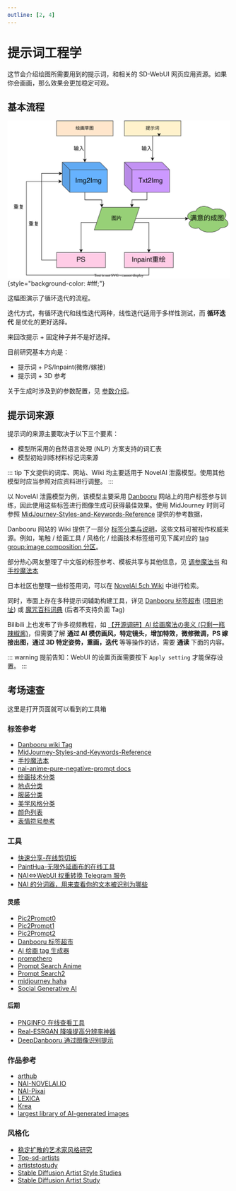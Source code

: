 ```yaml
---
outline: [2, 4]
---
```


# 提示词工程学

这节会介绍绘图所需要用到的提示词，和相关的 SD-WebUI 网页应用资源。如果你会画画，那么效果会更加稳定可观。

## 基本流程

![WorkFlow](../../assets/draw_workflow.svg){style="background-color: #fff;"}

这幅图演示了循环迭代的流程。

迭代方式，有循环迭代和线性迭代两种，线性迭代适用于多样性测试，而 **循环迭代** 是优化的更好选择。

来回改提示 + 固定种子并不是好选择。

目前研究基本方向是：

-   提示词 + PS/Inpaint(微修/嫁接)
-   提示词 + 3D 参考

关于生成时涉及到的参数配置，见 [参数介绍](../../guide/configuration/param-basic.md#参数介绍)。

## 提示词来源

提示词的来源主要取决于以下三个要素：

-   模型所采用的自然语言处理 (NLP) 方案支持的词汇表
-   模型初始训练材料标记词来源

::: tip
下文提供的词库、网站、Wiki 均主要适用于 NovelAI 泄露模型。使用其他模型时应当参照对应资料进行调整。
:::

以 NovelAI 泄露模型为例，该模型主要采用 [Danbooru](https://danbooru.donmai.us/) 网站上的用户标签参与训练，因此使用这些标签进行图像生成可获得最佳效果。使用 MidJourney 时则可参照 [MidJourney-Styles-and-Keywords-Reference](https://github.com/willwulfken/MidJourney-Styles-and-Keywords-Reference) 提供的参考数据，

Danbooru 网站的 Wiki 提供了一部分 [标签分类与说明](https://danbooru.donmai.us/wiki_pages/tag_groups)，这些文档可被视作权威来源。例如，笔触 / 绘画工具 / 风格化 / 绘画技术标签组可见下属对应的 [tag group:image composition 分区](https://danbooru.donmai.us/wiki_pages/tag_group%3Aimage_composition)。

部分热心网友整理了中文版的标签参考、模板共享与其他信息，见 [调参魔法书](https://docs.google.com/spreadsheets/d/e/2PACX-1vRa2HjzocajlsPLH1e5QsJumnEShfooDdeHqcAuxjPKBIVVTHbOYWASAQyfmrQhUtoZAKPri2s_tGxx/pubhtml) 和 [手抄魔法本](https://docs.google.com/spreadsheets/d/14Gg1kIGWdZGXyCC8AgYVT0lqI6IivLzZOdIT3QMWwVI/)

日本社区也整理一些标签用词，可以在 [NovelAI 5ch Wiki](https://seesaawiki.jp/nai_ch/d/%be%ec%bd%ea%a1%a6%c7%d8%b7%ca) 中进行检索。

同时，市面上存在多种提示词辅助构建工具，详见 [Danbooru 标签超市](https://tags.novelai.dev/) ([项目地址](https://github.com/wfjsw/danbooru-diffusion-prompt-builder)) 或 [魔咒百科词典](https://aitag.top/) (后者不支持负面 Tag)

Bilibili 上也发布了许多视频教程，如 [【开源调研】AI 绘画魔法の奥义 (只剩一瓶辣椒酱)](https://space.bilibili.com/35723238/channel/collectiondetail?sid=779851)，但需要了解 **通过 AI 模仿画风，特定镜头，增加特效，微修微调，PS 嫁接出图，通过 3D 特定姿势，重画，迭代** 等等操作的话，需要 **通读** 下面的内容。

::: warning
提前告知：WebUI 的设置页面需要按下 `Apply setting` 才能保存设置。
:::

## 考场速查

这里是打开页面就可以看到的工具箱

### 标签参考

-   [Danbooru wiki Tag](https://danbooru.donmai.us/wiki_pages/tag_groups)
-   [MidJourney-Styles-and-Keywords-Reference](https://github.com/willwulfken/MidJourney-Styles-and-Keywords-Reference)
-   [手抄魔法本](https://docs.google.com/spreadsheets/d/14Gg1kIGWdZGXyCC8AgYVT0lqI6IivLzZOdIT3QMWwVI/)
-   [nai-anime-pure-negative-prompt docs](https://github.com/6DammK9/nai-anime-pure-negative-prompt)
-   [绘画技术分类](https://danbooru.donmai.us/wiki_pages/tag_group%3Aimage_composition)
-   [地点分类](https://danbooru.donmai.us/wiki_pages/tag_group%3Alocations)
-   [服装分类](https://danbooru.donmai.us/wiki_pages/tag_group%3Aattire)
-   [美学风格分类](https://aesthetics.fandom.com/wiki/List_of_Aesthetics)
-   [颜色列表](https://en.wikipedia.org/wiki/List_of_colors_by_shade)
-   [表情符号参考](https://unicode.org/emoji/charts/emoji-list.html)

### 工具

-   [快速分享-在线剪切板](https://netcut.cn/)
-   [PaintHua-无限外延画布的在线工具](https://www.painthua.com/)
-   [NAI<=>WebUI 权重转换 Telegram 服务](https://github.com/sudoskys/M2NM2NBot)
-   [NAI 的分词器，用来查看你的文本被识别为哪些](https://novelai.net/tokenizer)

#### 灵感

-   [Pic2Prompt0](https://www.latentspace.dev/)
-   [Pic2Prompt1](https://magicstudio.com/pic2prompt/editor)
-   [Pic2Prompt2](https://replicate.com/methexis-inc/img2prompt)
-   [Danbooru 标签超市](https://tags.novelai.dev/)
-   [AI 绘画 tag 生成器](https://aitag.top/)
-   [prompthero](https://prompthero.com/)
-   [Prompt Search Anime](https://www.ptsearch.info/home/)
-   [Prompt Search2](https://pagebrain.ai/promptsearch/?q=girl&page=1)
-   [midjourney haha](https://www.midjourney.com/showcase/)
-   [Social Generative AI](https://histre.com/integrations/generative/)

#### 后期

-   [PNGINFO 在线查看工具](https://spell.novelai.dev/)
-   [Real-ESRGAN 降噪提高分辨率神器](https://github.com/xinntao/Real-ESRGAN)
-   [DeepDanbooru 通过图像识别提示](https://github.com/KichangKim/DeepDanbooru)

### 作品参考

-   [arthub](https://arthub.ai/)
-   [NAI-NOVELAI.IO](https://novelai.io/)
-   [NAI-Pixai](https://pixai.art/)
-   [LEXICA](https://lexica.art/)
-   [Krea](https://www.krea.ai/)
-   [largest library of AI-generated images](https://libraire.ai/)

### 风格化

-   [稳定扩散的艺术家风格研究](https://proximacentaurib.notion.site/e28a4f8d97724f14a784a538b8589e7d?v=42948fd8f45c4d47a0edfc4b78937474)
-   [Top-sd-artists](https://www.urania.ai/top-sd-artists)
-   [artiststostudy](https://artiststostudy.pages.dev/)
-   [Stable Diffusion Artist Style Studies](https://proximacentaurib.notion.site/e28a4f8d97724f14a784a538b8589e7d?v=ab624266c6a44413b42a6c57a41d828c)
-   [Stable Diffusion Artist Study](https://docs.google.com/spreadsheets/d/1SRqJ7F_6yHVSOeCi3U82aA448TqEGrUlRrLLZ51abLg/htmlview#)
